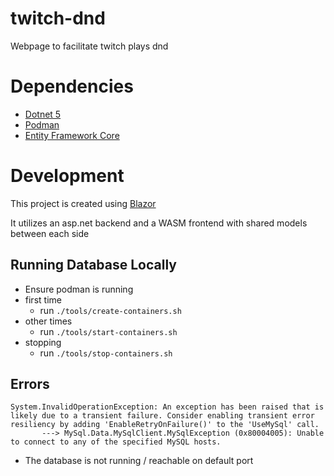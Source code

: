 # twitch-dnd
Webpage to facilitate twitch plays dnd

# Dependencies
* [Dotnet 5](https://dotnet.microsoft.com/en-us/download/dotnet/5.0)
* [Podman](https://podman.io/getting-started/)
* [Entity Framework Core](https://docs.microsoft.com/en-us/ef/core/get-started/overview/first-app?tabs=netcore-cli)

# Development
This project is created using [Blazor](https://dotnet.microsoft.com/learn/aspnet/blazor-tutorial/install)

It utilizes an asp.net backend and a WASM frontend with shared models between each side
 ## Running Database Locally
* Ensure podman is running
* first time
  * run `./tools/create-containers.sh`
* other times
  * run `./tools/start-containers.sh`
* stopping
  * run `./tools/stop-containers.sh`

## Errors
```      
System.InvalidOperationException: An exception has been raised that is likely due to a transient failure. Consider enabling transient error resiliency by adding 'EnableRetryOnFailure()' to the 'UseMySql' call.
       ---> MySql.Data.MySqlClient.MySqlException (0x80004005): Unable to connect to any of the specified MySQL hosts.
```
* The database is not running / reachable on default port
